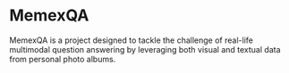 # MemexQA
MemexQA is a project designed to tackle the challenge of real-life multimodal question answering by leveraging both visual and textual data from personal photo albums. 
